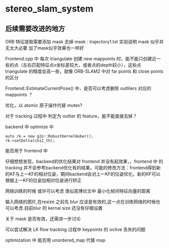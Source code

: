 # stereo_slam_system

## 后续需要改进的地方

ORB 特征提取需要添加 mask
去掉 mask : trajectory1.txt
实验说明 mask 似乎并无太大必要
加了mask似乎效果也一样好




Frontend.cpp 中 每次 triangulate 创建 new mappoints 时，能不能只创建近一些的点（左右匹配特征点x坐标差较大，或者点的depth较小），这些点 triangulate 的精度会高一些，就像 ORB-SLAM2 中对 far points 和 close points 的区分

Frontend::EstimateCurrentPose() 中，是否可以考虑删除 outlilers 对应的 mappoints ？

优化，以 atomic 原子操作代替 mutex?

对于 tracking 过程中 判定为 outlier 的 feature，能不能直接去掉？

backend 中 optimize 中 
```
auto rk = new g2o::RobustKernelHuber();
rk->setDelta(chi2_th);
```
能否用于 frontend 中

仔细想想发现，backend的优化结果对 frontend 并没有起效果，，frontend 中 的tracking 并不会参考backend优化有的结果。可能的修改方法：frontend得到新的KF与上一KF的相对位姿，期间backend会对上一KF的位姿优化，新的KF可以根据上一KF的位姿加相对位姿进行矫正


网络训练的时候 或许可以考虑 类似高博论文中 最小化帧间特征向量的距离

输入网络的图片,在resize 之前先 blur 应该是有效的,这一点在训练网络的时候也可以考虑.目前blur 的 kernal size 还没有仔细设置

关于 mask 是否有效，还需进一步讨论

可以尝试解决 LK flow tracking 过程中 keypoints 的 octive 丢失的问题

optimization 中 能否用 unordered_map 代替 map